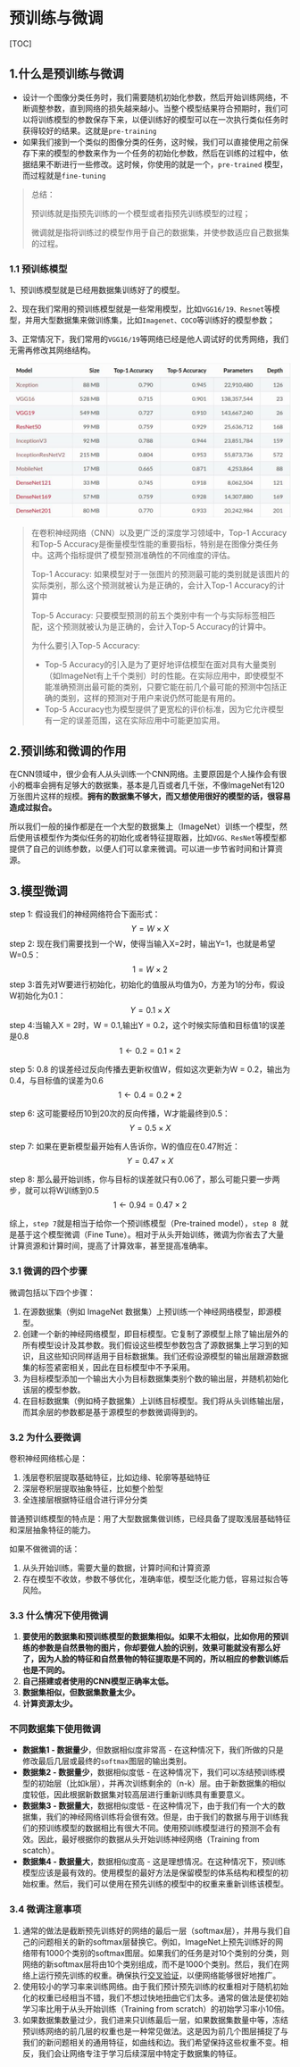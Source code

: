 # 预训练与微调

[TOC]

## 1.什么是预训练与微调

+ 设计一个图像分类任务时，我们需要随机初始化参数，然后开始训练网络，不断调整参数，直到网络的损失越来越小。当整个模型结果符合预期时，我们可以将训练模型的参数保存下来，以便训练好的模型可以在一次执行类似任务时获得较好的结果。这就是`pre-training`
+ 如果我们接到一个类似的图像分类的任务，这时候，我们可以直接使用之前保存下来的模型的参数来作为一个任务的初始化参数，然后在训练的过程中，依据结果不断进行一些修改。这时候，你使用的就是一个，`pre-trained` 模型，而过程就是`fine-tuning`

> 总结：
>
> 预训练就是指预先训练的一个模型或者指预先训练模型的过程；
>
> 微调就是指将训练过的模型作用于自己的数据集，并使参数适应自己数据集的过程。

### 1.1 预训练模型

1、预训练模型就是已经用数据集训练好了的模型。

2、现在我们常用的预训练模型就是一些常用模型，比如`VGG16/19、Resnet`等模型，并用大型数据集来做训练集，比如`Imagenet、COCO`等训练好的模型参数；

3、正常情况下，我们常用的`VGG16/19`等网络已经是他人调试好的优秀网络，我们无需再修改其网络结构。

![image-20241001212504186](./md-img/image-20241001212504186.png)

> 在卷积神经网络（CNN）以及更广泛的深度学习领域中，Top-1 Accuracy和Top-5 Accuracy是衡量模型性能的重要指标，特别是在图像分类任务中。这两个指标提供了模型预测准确性的不同维度的评估。
>
> Top-1 Accuracy: 如果模型对于一张图片的预测最可能的类别就是该图片的实际类别，那么这个预测就被认为是正确的，会计入Top-1 Accuracy的计算中
>
> Top-5 Accuracy: 只要模型预测的前五个类别中有一个与实际标签相匹配，这个预测就被认为是正确的，会计入Top-5 Accuracy的计算中。
>
> 为什么要引入Top-5 Accuracy:
>
> - Top-5 Accuracy的引入是为了更好地评估模型在面对具有大量类别（如ImageNet有上千个类别）时的性能。在实际应用中，即使模型不能准确预测出最可能的类别，只要它能在前几个最可能的预测中包括正确的类别，这样的预测对于用户来说仍然可能是有用的。
> - Top-5 Accuracy也为模型提供了更宽松的评价标准，因为它允许模型有一定的误差范围，这在实际应用中可能更加实用。



## 2.预训练和微调的作用

在CNN领域中，很少会有人从头训练一个CNN网络。主要原因是个人操作会有很小的概率会拥有足够大的数据集，基本是几百或者几千张，不像ImageNet有120万张图片这样的规模。**拥有的数据集不够大，而又想使用很好的模型的话，很容易造成过拟合。**



所以我们一般的操作都是在一个大型的数据集上（ImageNet）训练一个模型，然后使用该模型作为类似任务的初始化或者特征提取器，比如`VGG、ResNet`等模型都提供了自己的训练参数，以便人们可以拿来微调。可以进一步节省时间和计算资源。



## 3.模型微调

step 1: 假设我们的神经网络符合下面形式：
$$
Y = W \times X
$$
step 2: 现在我们需要找到一个W，使得当输入X=2时，输出Y=1，也就是希望W=0.5：
$$
1 = W \times 2
$$
step 3:首先对W要进行初始化，初始化的值服从均值为0，方差为1的分布，假设W初始化为0.1：
$$
Y = 0.1 \times X
$$
step 4:当输入X = 2时，W = 0.1,输出Y =  0.2，这个时候实际值和目标值1的误差是0.8
$$
1 \leftarrow 0.2 = 0.1 \times 2
$$


step 5: 0.8 的误差经过反向传播去更新权值W，假如这次更新为W = 0.2，输出为0.4，与目标值的误差为0.6
$$
1 \leftarrow 0.4 = 0.2 * 2
$$


step 6: 这可能要经历10到20次的反向传播，W才能最终到0.5：
$$
Y = 0.5 \times X
$$


step 7: 如果在更新模型最开始有人告诉你，W的值应在0.47附近：
$$
Y = 0.47 \times X
$$


step 8:  那么最开始训练，你与目标的误差就只有0.06了，那么可能只要一步两步，就可以将W训练到0.5
$$
1 \leftarrow 0.94 = 0.47 \times 2
$$


综上，`step 7`就是相当于给你一个预训练模型（Pre-trained model），`step 8 `就是基于这个模型微调（Fine Tune）。相对于从头开始训练，微调为你省去了大量计算资源和计算时间，提高了计算效率，甚至提高准确率。



### 3.1 微调的四个步骤

微调包括以下四个步骤：

1. 在源数据集（例如 ImageNet 数据集）上预训练一个神经网络模型，即源模型。
2. 创建一个新的神经网络模型，即目标模型。它复制了源模型上除了输出层外的所有模型设计及其参数。我们假设这些模型参数包含了源数据集上学习到的知识，且这些知识同样适用于目标数据集。我们还假设源模型的输出层跟源数据集的标签紧密相关，因此在目标模型中不予采用。
3. 为目标模型添加一个输出大小为目标数据集类别个数的输出层，并随机初始化该层的模型参数。
4. 在目标数据集（例如椅子数据集）上训练目标模型。我们将从头训练输出层，而其余层的参数都是基于源模型的参数微调得到的。



### 3.2 为什么要微调

卷积神经网络核心是：

1. 浅层卷积层提取基础特征，比如边缘、轮廓等基础特征
2. 深层卷积层提取抽象特征，比如整个脸型
3. 全连接层根据特征组合进行评分分类



普通预训练模型的特点是：用了大型数据集做训练，已经具备了提取浅层基础特征和深层抽象特征的能力。



如果不做微调的话：

1. 从头开始训练，需要大量的数据，计算时间和计算资源
2. 存在模型不收敛，参数不够优化，准确率低，模型泛化能力低，容易过拟合等风险。



### 3.3 什么情况下使用微调

1. **要使用的数据集和预训练模型的数据集相似。如果不太相似，比如你用的预训练的参数是自然景物的图片，你却要做人脸的识别，效果可能就没有那么好了，因为人脸的特征和自然景物的特征提取是不同的，所以相应的参数训练后也是不同的。**
2. **自己搭建或者使用的CNN模型正确率太低。**
3. **数据集相似，但数据集数量太少。**
4. **计算资源太少。**



### 不同数据集下使用微调

- **数据集1 - 数据量少**，但数据相似度非常高 - 在这种情况下，我们所做的只是修改最后几层或最终的`softmax`图层的输出类别。
- **数据集2 - 数据量少**，数据相似度低 - 在这种情况下，我们可以冻结预训练模型的初始层（比如k层），并再次训练剩余的（n-k）层。由于新数据集的相似度较低，因此根据新数据集对较高层进行重新训练具有重要意义。
- **数据集3 - 数据量大**，数据相似度低 - 在这种情况下，由于我们有一个大的数据集，我们的神经网络训练将会很有效。但是，由于我们的数据与用于训练我们的预训练模型的数据相比有很大不同。使用预训练模型进行的预测不会有效。因此，最好根据你的数据从头开始训练神经网络（Training from scatch）。
- **数据集4 - 数据量大**，数据相似度高 - 这是理想情况。在这种情况下，预训练模型应该是最有效的。使用模型的最好方法是保留模型的体系结构和模型的初始权重。然后，我们可以使用在预先训练的模型中的权重来重新训练该模型。



### 3.4 微调注意事项

1. 通常的做法是截断预先训练好的网络的最后一层（softmax层），并用与我们自己的问题相关的新的softmax层替换它。例如，ImageNet上预先训练好的网络带有1000个类别的softmax图层。如果我们的任务是对10个类别的分类，则网络的新softmax层将由10个类别组成，而不是1000个类别。然后，我们在网络上运行预先训练的权重。确保执行[交叉验证](https://zhida.zhihu.com/search?content_id=236745551&content_type=Article&match_order=1&q=交叉验证&zhida_source=entity)，以便网络能够很好地推广。
2. 使用较小的学习率来训练网络。由于我们预计预先训练的权重相对于随机初始化的权重已经相当不错，我们不想过快地扭曲它们太多。通常的做法是使初始学习率比用于从头开始训练（Training from scratch）的初始学习率小10倍。
3. 如果数据集数量过少，我们进来只训练最后一层，如果数据集数量中等，冻结预训练网络的前几层的权重也是一种常见做法。这是因为前几个图层捕捉了与我们的新问题相关的通用特征，如曲线和边。我们希望保持这些权重不变。相反，我们会让网络专注于学习后续深层中特定于数据集的特征。



